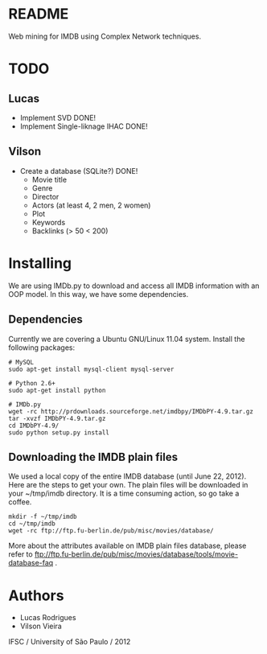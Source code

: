 # README

Web mining for IMDB using Complex Network techniques.

# TODO

## Lucas

* Implement SVD DONE!
* Implement Single-liknage IHAC DONE!

## Vilson

* Create a database (SQLite?) DONE!
    * Movie title
    * Genre
    * Director
    * Actors (at least 4, 2 men, 2 women)
    * Plot
    * Keywords
    * Backlinks (> 50 < 200)

# Installing

We are using IMDb.py to download and access all IMDB information
with an OOP model. In this way, we have some dependencies.

## Dependencies

Currently we are covering a Ubuntu GNU/Linux 11.04 system. Install
the following packages:

    # MySQL
    sudo apt-get install mysql-client mysql-server

    # Python 2.6+
    sudo apt-get install python

    # IMDb.py
    wget -rc http://prdownloads.sourceforge.net/imdbpy/IMDbPY-4.9.tar.gz
    tar -xvzf IMDbPY-4.9.tar.gz
    cd IMDbPY-4.9/
    sudo python setup.py install

## Downloading the IMDB plain files

We used a local copy of the entire IMDB database (until June 22,
2012). Here are the steps to get your own. The plain files will be
downloaded in your ~/tmp/imdb directory. It is a time consuming
action, so go take a coffee.

    mkdir -f ~/tmp/imdb
    cd ~/tmp/imdb
    wget -rc ftp://ftp.fu-berlin.de/pub/misc/movies/database/

More about the attributes available on IMDB plain files database,
please refer to
ftp://ftp.fu-berlin.de/pub/misc/movies/database/tools/movie-database-faq .

# Authors

* Lucas Rodrigues
* Vilson Vieira

IFSC / University of São Paulo / 2012